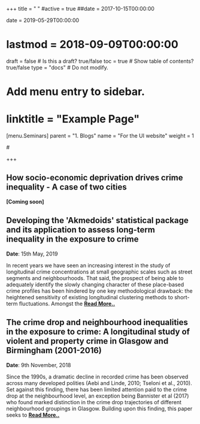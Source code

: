 +++
title = " "
#active = true
##date = 2017-10-15T00:00:00

date = 2019-05-29T00:00:00
# lastmod = 2018-09-09T00:00:00

draft = false  # Is this a draft? true/false
toc = true  # Show table of contents? true/false
type = "docs"  # Do not modify.

# Add menu entry to sidebar.
# linktitle = "Example Page"
[menu.Seminars]
  parent = "1. Blogs"
  name = "For the UI website"
  weight = 1
 
#[]("/tutorial/tutor_eg_021018_files/featured.jpg"")

+++

## **How socio-economic deprivation drives crime inequality - A case of two cities**

**[Coming soon]**

## **Developing the 'Akmedoids' statistical package and its application to assess long-term inequality in the exposure to crime** ##

**Date**: 15th May, 2019

In recent years we have seen an increasing interest in the study of longitudinal crime concentrations at small geographic scales such as street segments and neighbourhoods. That said, the prospect of being able to adequately identify the slowly changing character of these place-based crime profiles has been hindered by one key methodological drawback: the heightened sensitivity of existing longitudinal clustering methods to short-term fluctuations. Amongst the [**Read More..**](https://www.understanding-inequalities.ac.uk/developing-the-%E2%80%98akmedoids%E2%80%99-statistical-package-and-its-application-to-assess-long-term-inequality-in)


## **The crime drop and neighbourhood inequalities in the exposure to crime: A longitudinal study of violent and property crime in Glasgow and Birmingham (2001-2016)** ##

**Date**: 9th November, 2018

Since the 1990s, a dramatic decline in recorded crime has been observed across many developed polities (Aebi and Linde, 2010; Tseloni et al., 2010). Set against this finding, there has been limited attention paid to the crime drop at the neighbourhood level, an exception being Bannister et al (2017) who found marked distinction in the crime drop trajectories of different neighbourhood groupings in Glasgow. Building upon this finding, this paper seeks to [**Read More..**](https://www.understanding-inequalities.ac.uk/types-of-inequality/the-crime-drop-and-neighbourhood-inequalities-in-the-exposure-to-crime-a)
